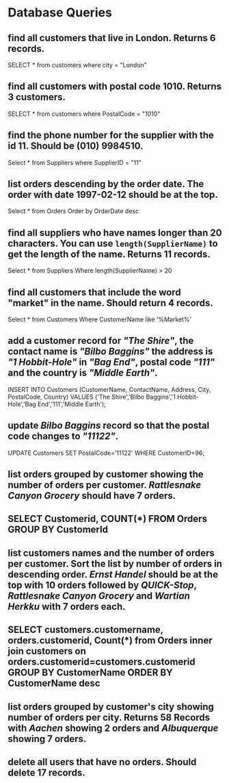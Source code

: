 # Database Queries

## find all customers that live in London. Returns 6 records.

SELECT * from customers
where city = "London"

## find all customers with postal code 1010. Returns 3 customers.

SELECT * from customers
where PostalCode = "1010"

## find the phone number for the supplier with the id 11. Should be (010) 9984510.

Select * from Suppliers
where SupplierID = "11"

## list orders descending by the order date. The order with date 1997-02-12 should be at the top.

Select * from Orders
Order by OrderDate desc

## find all suppliers who have names longer than 20 characters. You can use `length(SupplierName)` to get the length of the name. Returns 11 records.

Select * from Suppliers
Where length(SupplierName) > 20

## find all customers that include the word "market" in the name. Should return 4 records.

Select * from Customers
Where CustomerName like '%Market%'


## add a customer record for _"The Shire"_, the contact name is _"Bilbo Baggins"_ the address is _"1 Hobbit-Hole"_ in _"Bag End"_, postal code _"111"_ and the country is _"Middle Earth"_.


INSERT INTO Customers (CustomerName, ContactName, Address, City, PostalCode, Country)
VALUES ('The Shire','Bilbo Baggins','1 Hobbit-Hole','Bag End','111','Middle Earth');


## update _Bilbo Baggins_ record so that the postal code changes to _"11122"_.

UPDATE Customers
SET PostalCode='11122'
WHERE CustomerID=96;

## list orders grouped by customer showing the number of orders per customer. _Rattlesnake Canyon Grocery_ should have 7 orders.

SELECT Customerid, COUNT(*)
FROM Orders
GROUP BY CustomerId
-

## list customers names and the number of orders per customer. Sort the list by number of orders in descending order. _Ernst Handel_ should be at the top with 10 orders followed by _QUICK-Stop_, _Rattlesnake Canyon Grocery_ and _Wartian Herkku_ with 7 orders each.

SELECT customers.customername, orders.customerid, Count(*)
from Orders
inner join customers on
orders.customerid=customers.customerid
GROUP BY CustomerName
ORDER BY CustomerName desc
-

## list orders grouped by customer's city showing number of orders per city. Returns 58 Records with _Aachen_ showing 2 orders and _Albuquerque_ showing 7 orders.

## delete all users that have no orders. Should delete 17 records.
